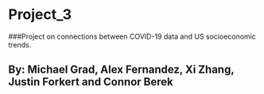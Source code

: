 # Project_3
###Project on connections between COVID-19 data and US socioeconomic trends.
## By: Michael Grad, Alex Fernandez, Xi Zhang, Justin Forkert and Connor Berek
